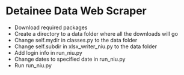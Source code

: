 # Detainee Data Web Scraper

+ Download required packages
+ Create a directory to a data folder where all the downloads will go
+ Change self.mydir in classes.py to the data folder
+ Change self.subdir in xlsx_writer_niu.py to the data folder
+ Add login info in run_niu.py
+ Change dates to specified date in run_niu.py
+ Run run_niu.py
